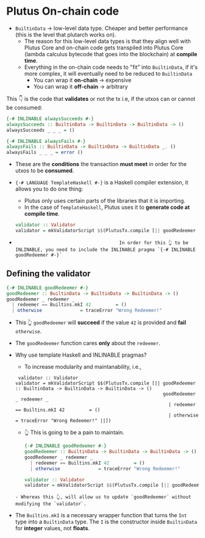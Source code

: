 # Plutus On-chain code

- `BuiltinData` -> low-level data type. Cheaper and better performance (this is the level that plutarch works on).
    - The reason for this low-level data types is that they align well with Plutus Core and on-chain code gets transpiled into Plutus Core (lambda calculus bytecode that goes into the blockchain) at **compile time**.
    - Everything in the on-chain code needs to "fit" into `BuiltinData`, if it's more complex, it will eventually need to be reduced to `BuiltinData` 
        - You can wrap it **on-chain** -> expensive
        - You can wrap it **off-chain** -> arbitrary

This 👇 is the code that **validates** or not the tx i.e, if the utxos can or cannot be consumed:

```Haskell
{-# INLINABLE alwaysSucceeds #-}
alwaysSucceeds :: BuiltinData -> BuiltinData -> BuiltinData -> ()
alwaysSucceeds _ _ _ = ()

{-# INLINABLE alwaysFails #-}
alwaysFails :: BuiltinData -> BuiltinData -> BuiltinData _. ()
alwaysFails _ _ _ = error ()
```

- These are the **conditions** the transaction **must meet** in order for the utxos to be **consumed**. 


- `{-# LANGUAGE TemplateHaskell #-}` is a Haskell compiler extension, it allows you to do one thing: 
    - Plutus only uses certain parts of the libraries that it is importing. 
    - In the case of `TemplateHaskell`, Plutus uses it to **generate code at compile time**. 

    ```Haskell
    validator :: Validator
    validator = mkValidatorScript $$(PlutusTx.compile [|| goodRedeemer ||])
    ```
-                                           In order for this 👆 to be INLINABLE, you need to include the INLINABLE pragma `{-# INLINABLE goodRedeemer #-}`

## Defining the validator
```Haskell
{-# INLINABLE goodRedeemer #-}
goodRedeemer :: BuiltinData -> BuiltinData -> BuiltinData -> ()
goodRedeemer _ redeemer _ 
  | redeemer == Builtins.mkI 42         = ()
  | otherwise              = traceError "Wrong Redeemer!"

```
- This 👆 `goodRedeemer` will **succeed** if the value `42` is provided and **fail** `otherwise`. 
- The `goodRedeemer` function cares **only** about the `redeemer`.

- Why use template Haskell and INLINABLE pragmas? 
  - To increase modularity and maintanability, i.e.,
  ```
   validator :: Validator
  validator = mkValidatorScript $$(PlutusTx.compile [|| goodRedeemer :: BuiltinData -> BuiltinData -> BuiltinData -> ()
                                                        goodRedeemer _ redeemer _ 
                                                          | redeemer == Builtins.mkI 42         = ()
                                                          | otherwise              = traceError "Wrong Redeemer!" ||])
  ```
  - 👆 This is going to be a pain to maintain.
    ```Haskell
    {-# INLINABLE goodRedeemer #-}
    goodRedeemer :: BuiltinData -> BuiltinData -> BuiltinData -> ()
    goodRedeemer _ redeemer _ 
      | redeemer == Builtins.mkI 42         = ()
      | otherwise              = traceError "Wrong Redeemer!"

    validator :: Validator
    validator = mkValidatorScript $$(PlutusTx.compile [|| goodRedeemer ||])
  ```
  - Whereas this 👆, will allow us to update `goodRedeemer` without modifying the `validator`. 

- The `Builtins.mkI` is a necessary wrapper function that turns the `Int` type into a `BuiltinData` type. The `I` is the constructor inside `BuiltinData` for **integer** values, not **floats**.
